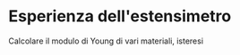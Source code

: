 Esperienza dell'estensimetro
====================================
Calcolare il modulo di Young di vari materiali, isteresi
